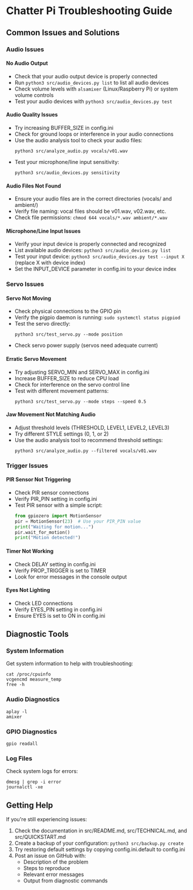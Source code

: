 # Chatter Pi Troubleshooting Guide

## Common Issues and Solutions

### Audio Issues

#### No Audio Output
- Check that your audio output device is properly connected
- Run `python3 src/audio_devices.py list` to list all audio devices
- Check volume levels with `alsamixer` (Linux/Raspberry Pi) or system volume controls
- Test your audio devices with `python3 src/audio_devices.py test`

#### Audio Quality Issues
- Try increasing BUFFER_SIZE in config.ini
- Check for ground loops or interference in your audio connections
- Use the audio analysis tool to check your audio files:
  ```
  python3 src/analyze_audio.py vocals/v01.wav
  ```
- Test your microphone/line input sensitivity:
  ```
  python3 src/audio_devices.py sensitivity
  ```

#### Audio Files Not Found
- Ensure your audio files are in the correct directories (vocals/ and ambient/)
- Verify file naming: vocal files should be v01.wav, v02.wav, etc.
- Check file permissions: `chmod 644 vocals/*.wav ambient/*.wav`

#### Microphone/Line Input Issues
- Verify your input device is properly connected and recognized
- List available audio devices: `python3 src/audio_devices.py list`
- Test your input device: `python3 src/audio_devices.py test --input X` (replace X with device index)
- Set the INPUT_DEVICE parameter in config.ini to your device index

### Servo Issues

#### Servo Not Moving
- Check physical connections to the GPIO pin
- Verify the pigpio daemon is running: `sudo systemctl status pigpiod`
- Test the servo directly:
  ```
  python3 src/test_servo.py --mode position
  ```
- Check servo power supply (servos need adequate current)

#### Erratic Servo Movement
- Try adjusting SERVO_MIN and SERVO_MAX in config.ini
- Increase BUFFER_SIZE to reduce CPU load
- Check for interference on the servo control line
- Test with different movement patterns:
  ```
  python3 src/test_servo.py --mode steps --speed 0.5
  ```

#### Jaw Movement Not Matching Audio
- Adjust threshold levels (THRESHOLD, LEVEL1, LEVEL2, LEVEL3)
- Try different STYLE settings (0, 1, or 2)
- Use the audio analysis tool to recommend threshold settings:
  ```
  python3 src/analyze_audio.py --filtered vocals/v01.wav
  ```

### Trigger Issues

#### PIR Sensor Not Triggering
- Check PIR sensor connections
- Verify PIR_PIN setting in config.ini
- Test PIR sensor with a simple script:
  ```python
  from gpiozero import MotionSensor
  pir = MotionSensor(23)  # Use your PIR_PIN value
  print("Waiting for motion...")
  pir.wait_for_motion()
  print("Motion detected!")
  ```

#### Timer Not Working
- Check DELAY setting in config.ini
- Verify PROP_TRIGGER is set to TIMER
- Look for error messages in the console output

#### Eyes Not Lighting
- Check LED connections
- Verify EYES_PIN setting in config.ini
- Ensure EYES is set to ON in config.ini

## Diagnostic Tools

### System Information
Get system information to help with troubleshooting:
```
cat /proc/cpuinfo
vcgencmd measure_temp
free -h
```

### Audio Diagnostics
```
aplay -l
amixer
```

### GPIO Diagnostics
```
gpio readall
```

### Log Files
Check system logs for errors:
```
dmesg | grep -i error
journalctl -xe
```

## Getting Help

If you're still experiencing issues:
1. Check the documentation in src/README.md, src/TECHNICAL.md, and src/QUICKSTART.md
2. Create a backup of your configuration: `python3 src/backup.py create`
3. Try restoring default settings by copying config.ini.default to config.ini
4. Post an issue on GitHub with:
   - Description of the problem
   - Steps to reproduce
   - Relevant error messages
   - Output from diagnostic commands
